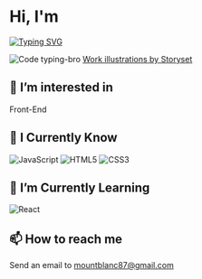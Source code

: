  # Hi, I'm
 [![Typing SVG](https://readme-typing-svg.herokuapp.com?size=40&color=1EA715&vCenter=true&lines=Mount-Blanc)](https://git.io/typing-svg)

 ![Code typing-bro](https://user-images.githubusercontent.com/102170589/172969233-4c962a6b-4953-486c-a66e-386a85b205d5.svg)
<a href="https://storyset.com/work">Work illustrations by Storyset</a>
##  👀 I’m interested in
Front-End

## :brain: I Currently Know
![JavaScript](https://img.shields.io/badge/javascript-%23323330.svg?style=for-the-badge&logo=javascript&logoColor=%23F7DF1E)
![HTML5](https://img.shields.io/badge/html5-%23E34F26.svg?style=for-the-badge&logo=html5&logoColor=white)
![CSS3](https://img.shields.io/badge/css3-%231572B6.svg?style=for-the-badge&logo=css3&logoColor=white)

## 🌱 I’m Currently Learning
 ![React](https://img.shields.io/badge/react-%2320232a.svg?style=for-the-badge&logo=react&logoColor=%2361DAFB)

## 📫 How to reach me
 Send an email to mountblanc87@gmail.com
<!---
Mount-Blanc/Mount-Blanc is a ✨ special ✨ repository because its `README.md` (this file) appears on your GitHub profile.
You can click the Preview link to take a look at your changes.
--->
